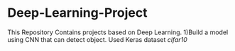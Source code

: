 # Deep-Learning-Project
This Repository Contains projects based on Deep Learning.
1)Build a model using CNN that can detect object. Used Keras dataset *cifar10*

